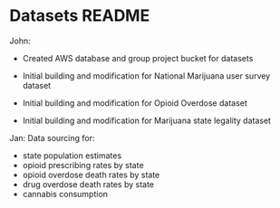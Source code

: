 # Datasets README

John: 

- Created AWS database and group project bucket for datasets

- Initial building and modification for National Marijuana user survey dataset

- Initial building and modification for Opioid Overdose dataset

- Initial building and modification for Marijuana state legality dataset

Jan:
Data sourcing for:
- state population estimates
- opioid prescribing rates by state
- opioid overdose death rates by state
- drug overdose death rates by state
- cannabis consumption
